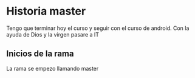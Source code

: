 # Historia master

Tengo que terminar hoy el curso y seguir con el curso de android. Con la ayuda de Dios y la virgen pasare a IT

## Inicios de la rama

La rama se empezo llamando master 
